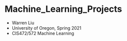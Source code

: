 # Machine_Learning_Projects
- Warren Liu
- University of Oregon, Spring 2021
- CIS472/572 Machine Learning